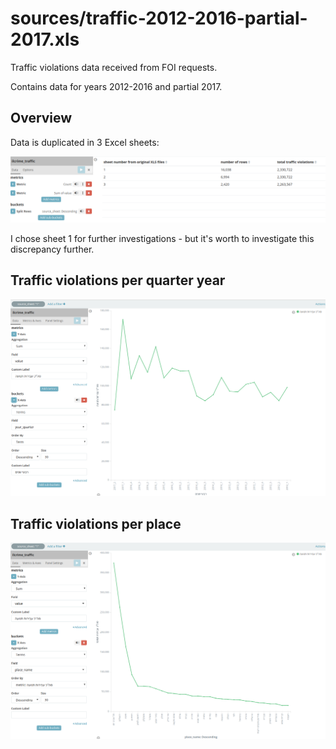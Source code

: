 # sources/traffic-2012-2016-partial-2017.xls

Traffic violations data received from FOI requests.

Contains data for years 2012-2016 and partial 2017.

## Overview

Data is duplicated in 3 Excel sheets:

![](.README_images/sheets-overview.png)

I chose sheet 1 for further investigations - but it's worth to investigate this discrepancy further.

## Traffic violations per quarter year

![](.README_images/traffic-violations-per-quarter-year.png)

## Traffic violations per place

![](.README_images/traffic-violations-per-place.png)
